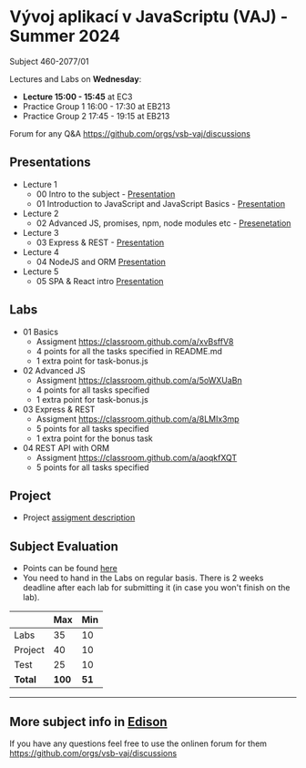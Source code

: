 # Vývoj aplikací v JavaScriptu (VAJ) - Summer 2024 
Subject 460-2077/01

Lectures and Labs on **Wednesday**:
- **Lecture 15:00 - 15:45** at EC3
- Practice Group 1 16:00 - 17:30 at EB213
- Practice Group 2 17:45 - 19:15 at EB213

Forum for any Q&A https://github.com/orgs/vsb-vaj/discussions

## Presentations 
- Lecture 1
  - 00 Intro to the subject - [Presentation](https://docs.google.com/presentation/d/1GlDydD61GIHvkAHEFH1rExSrGR8U-38xbO6IQXSD90M/edit?usp=sharing)
  - 01 Introduction to JavaScript and JavaScript Basics - [Presentation](https://docs.google.com/presentation/d/1OXI6oPNCKNX3ADz8KXPW_S6qKiNnV0u-hbpg_DzxZaA/edit?usp=sharing)
- Lecture 2
  - 02 Advanced JS, promises, npm, node modules etc - [Presenetation](https://docs.google.com/presentation/d/118DjUf3Ynmq6LGW1L3mp9nzXY5j7XtkCW84WGoYYEAY/edit?usp=sharing)
- Lecture 3
  - 03 Express & REST - [Presentation](https://docs.google.com/presentation/d/1iUFTXVIzONv5alfCwgmMWJnmmacjJcHb9ivJED_UxEY/edit?usp=sharing)
- Lecture 4 
  - 04 NodeJS and ORM [Presentation](https://docs.google.com/presentation/d/1S8e92IURpWo8iBQlWF0e0XqEShb3GzdSB_IOOqEGlHw/edit?usp=sharing)
- Lecture 5 
  - 05 SPA & React intro [Presentation](https://docs.google.com/presentation/d/1O4iL9_6X4dKII7hQ4_tM98E4mKiF7LeLFQZ6VcsmRlA/edit?usp=sharing)

## Labs
- 01 Basics
  - Assigment https://classroom.github.com/a/xvBsffV8
  - 4 points for all the tasks specified in README.md
  - 1 extra point for task-bonus.js
- 02 Advanced JS
  - Assigment https://classroom.github.com/a/5oWXUaBn
  - 4 points for all tasks specified
  - 1 extra point for task-bonus.js
- 03 Express & REST
  - Assigment https://classroom.github.com/a/8LMIx3mp
  - 5 points for all tasks specified
  - 1 extra point for the bonus task
- 04 REST API with ORM 
  - Assigment https://classroom.github.com/a/aoqkfXQT
  - 5 points for all tasks specified 

## Project
- Project [assigment description](https://docs.google.com/document/d/1mbYYzY0j7Xq8KX8a2ei2_Ta1AQUWpfcpD0tORZt8AD4/edit?usp=sharing)

## Subject Evaluation
- Points can be found [here](https://docs.google.com/spreadsheets/d/1tV0mLQRPMDT1bN1Dn10C6cDazUTHB36_c8oXS4CTTH4/edit?usp=sharing)
- You need to hand in the Labs on regular basis. There is 2 weeks deadline after each lab for submitting it (in case you won't finish on the lab). 

|           | Max     | Min    |
|-----------|---------|--------|
| Labs      |    35   |   10   |
| Project   |    40   |   10   |
| Test      |    25   |   10   |
| **Total** | **100** | **51** |

------------------------
## More subject info in [Edison](https://edison.sso.vsb.cz/cz.vsb.edison.edu.study.prepare.web/SubjectVersion.faces?version=460-2077/01&studyPlanId=24376&locale=cs)

If you have any questions feel free to use the onlinen forum for them https://github.com/orgs/vsb-vaj/discussions
